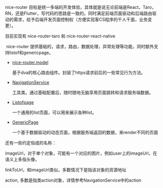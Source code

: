 nice-router 目标是统一多端的开发体验，具体就是说无论前端是React，Taro，RN，还是Flutter，写代码的思路是一致的。同时满足前端页面驱动和后端路由驱动的需求，给予后端开发页面控制权（方便实现客CS程序的千人千面，业务变更）。

目前实现有 nice-router-taro 和 nice-router-react-native

 nice-router  提供基础的，请求，路由，数据处理，异常处理等功能，同时额外支持listof和genericpage。

- [nice-router.model](/docs/navigation-service.md)
  
  基于dva的核心路由组件。封装了https请求前后的一些常见行为方法。

- [NavigationService](/docs/navigation-service.md) 
  
  工具类。通过基础配置后，随时随地无脑享用页面跳转和请求服务端数据。

- [Listofpage](/docs/navigation-service.md)
  
  一个通用的list页面，可以用来展示各种list。

- [GenericPage](/docs/navigation-service.md)
  
  一个基于数据驱动的动态页面，根据服务端返回的数据，来render不同的页面

还有一些约定俗成的名称：

imageUrl，对于单个对象，可能有一个对应的图片，例如user上的imageUrl，在语义上多指头像，

linkToUrl，和imageUrl类似，多数情况下是指该对象的资源地址

action, 多数是指类action对象，详情参考NavigationService中的action
